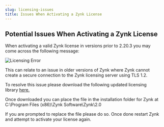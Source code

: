 ```yaml
---
slug: licensing-issues
title: Issues When Activating a Zynk License
---
```


## Potential Issues When Activating a Zynk License

When activating a valid Zynk license in versions prior to 2.20.3 you may come across the following message:

![Licensing Error](https://raw.githubusercontent.com/zynksoftware/workflow/master/_docs/Getting-Started-Section/license.png "Licensing Error")

This can relate to an issue in older versions of Zynk where Zynk cannot create a secure connection to the Zynk licensing server using TLS 1.2.

To resolve this issue please download the following updated licensing library [here.](http://downloads.zynk.com/files/Internetware.Licensing.dll)

Once downloaded you can place the file in the installation folder for Zynk at C:\Program Files (x86)\Zynk Software\Zynk\2.0

If you are prompted to replace the file please do so. Once done restart Zynk and attempt to activate your license again.
